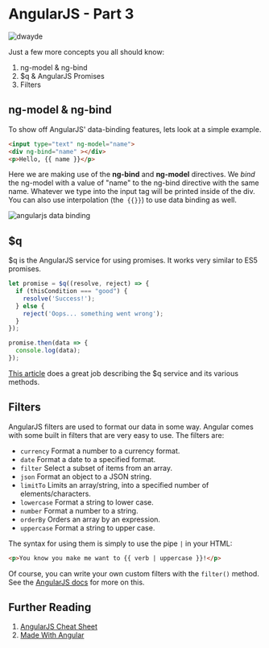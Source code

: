 # AngularJS - Part 3

![dwayde](https://media.giphy.com/media/3otPoEr9lqlawmVDfG/giphy.gif?response_id=592484b48e0776f4a0084ba3)

Just a few more concepts you all should know:

1. ng-model & ng-bind
2. $q & AngularJS Promises
3. Filters

## ng-model & ng-bind

To show off AngularJS' data-binding features, lets look at a simple example.

```html
<input type="text" ng-model="name">
<div ng-bind="name" ></div>
<p>Hello, {{ name }}</p>
```

Here we are making use of the **ng-bind** and **ng-model** directives.  We *bind* the ng-model with a value of "name" to the ng-bind directive with the same name.  Whatever we type into the input tag will be printed inside of the div.  You can also use interpolation (the` {{}}`) to use data binding as well.

![angularjs data binding](http://www.codescratcher.com/wp-content/uploads/2015/03/Two-way-data-binding-angularjs.gif)

## $q

$q is the AngularJS service for using promises. It works very similar to ES5 promises.

```javascript
let promise = $q((resolve, reject) => {
  if (thisCondition === "good") {
    resolve('Success!');
  } else {
    reject('Oops... something went wrong');
  }
});

promise.then(data => {
  console.log(data);
});
```

[This article](https://toddmotto.com/promises-angular-q) does a great job describing the $q service and its various methods.

## Filters

AngularJS filters are used to format our data in some way.  Angular comes with some built in filters that are very easy to use. The filters are:

- `currency` Format a number to a currency format.
- `date` Format a date to a specified format.
- `filter` Select a subset of items from an array.
- `json` Format an object to a JSON string.
- `limitTo` Limits an array/string, into a specified number of elements/characters.
- `lowercase` Format a string to lower case.
- `number` Format a number to a string.
- `orderBy` Orders an array by an expression.
- `uppercase` Format a string to upper case.

The syntax for using them is simply to use the pipe `|` in your HTML:

```html
<p>You know you make me want to {{ verb | uppercase }}!</p>
```

Of course, you can write your own custom filters with the `filter()` method. See the [AngularJS docs](https://docs.angularjs.org/guide/filter) for more on this.

## Further Reading

1. [AngularJS Cheat Sheet](https://www.cheatography.com/proloser/cheat-sheets/angularjs/)
2. [Made With Angular](https://www.madewithangular.com/#/)
